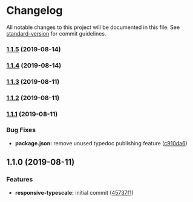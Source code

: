 # Changelog

All notable changes to this project will be documented in this file. See [standard-version](https://github.com/conventional-changelog/standard-version) for commit guidelines.

### [1.1.5](https://github.com/KennethWangDotDev/responsive-typescale/compare/v1.1.4...v1.1.5) (2019-08-14)



### [1.1.4](https://github.com/KennethWangDotDev/responsive-typescale/compare/v1.1.3...v1.1.4) (2019-08-14)



### [1.1.3](https://github.com/KennethWangDotDev/responsive-typescale/compare/v1.1.2...v1.1.3) (2019-08-11)



### [1.1.2](https://github.com/KennethWangDotDev/responsive-typescale/compare/v1.1.1...v1.1.2) (2019-08-11)



### [1.1.1](https://github.com/KennethWangDotDev/responsive-typescale/compare/v1.1.0...v1.1.1) (2019-08-11)


### Bug Fixes

* **package.json:** remove unused typedoc publishing feature ([c910da6](https://github.com/KennethWangDotDev/responsive-typescale/commit/c910da6))



## 1.1.0 (2019-08-11)


### Features

* **responsive-typescale:** initial commit ([45737f1](https://github.com/KennethWangDotDev/responsive-typescale/commit/45737f1))
